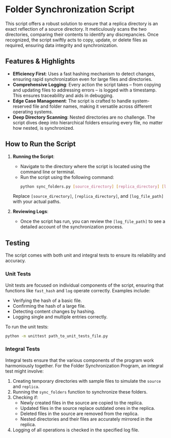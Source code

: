 # Folder Synchronization Script

This script offers a robust solution to ensure that a replica directory is an exact reflection of a source directory. It
meticulously scans the two directories, comparing their contents to identify any discrepancies. Once recognized, the
script swiftly acts to copy, update, or delete files as required, ensuring data integrity and synchronization.

## Features & Highlights

- **Efficiency First**: Uses a fast hashing mechanism to detect changes, ensuring rapid synchronization even for large
  files and directories.
- **Comprehensive Logging**: Every action the script takes – from copying and updating files to addressing errors – is
  logged with a timestamp. This ensures traceability and aids in debugging.
- **Edge Case Management**: The script is crafted to handle system-reserved file and folder names, making it versatile
  across different operating systems.
- **Deep Directory Scanning**: Nested directories are no challenge. The script dives deep into hierarchical folders
  ensuring every file, no matter how nested, is synchronized.

## How to Run the Script

1. **Running the Script**:
    - Navigate to the directory where the script is located using the command line or terminal.
    - Run the script using the following command:
      ```bash
      python sync_folders.py [source_directory] [replica_directory] [log_file_path]
      ```

   Replace `[source_directory]`, `[replica_directory]`, and `[log_file_path]` with your actual paths.

3. **Reviewing Logs**:
    - Once the script has run, you can review the `[log_file_path]` to see a detailed account of the synchronization
      process.

## Testing

The script comes with both unit and integral tests to ensure its reliability and accuracy.

### Unit Tests

Unit tests are focused on individual components of the script, ensuring that functions like `fast_hash` and `log`
operate correctly. Examples include:

- Verifying the hash of a basic file.
- Confirming the hash of a large file.
- Detecting content changes by hashing.
- Logging single and multiple entries correctly.

To run the unit tests:

```bash
python -m unittest path_to_unit_tests_file.py
```

### Integral Tests

Integral tests ensure that the various components of the program work harmoniously together. For the Folder Synchronization Program, an integral test might involve:

1. Creating temporary directories with sample files to simulate the `source` and `replica`.
2. Running the `sync_folders` function to synchronize these folders.
3. Checking if:
   - Newly created files in the source are copied to the replica.
   - Updated files in the source replace outdated ones in the replica.
   - Deleted files in the source are removed from the replica.
   - Nested directories and their files are accurately mirrored in the replica.
4. Logging of all operations is checked in the specified log file.


